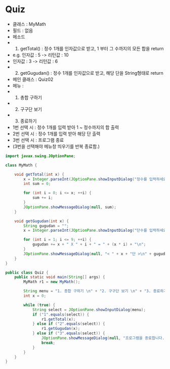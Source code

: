 # Quiz

 * 클래스 : MyMath
 * 필드 : 없음
 * 메소드 
 * 1) getTotal()	: 정수 1개를 인자값으로 받고, 1 부터 그 수까지의 모든 합을 return
 * e.g. 인자값 : 5 -> 리턴값 : 10
 * 인자값 : 3 -> 리턴값 : 6
 * 2) getGugudan() : 정수 1개를 인자값으로 받고, 해당 단을 String형태로 return 
 * 메인 클래스 : Quiz02
 * 메뉴 : 
 * 1. 총합 구하기
 * 2. 구구단 보기
 * 3. 종료하기
 * 1번 선택 시 : 정수 1개를 입력 받아 1 ~ 정수까지의 합 출력
 * 2번 선택 시 : 정수 1개를 입력 받아 해당 단 출력
 * 3번 선택 시 : 프로그램 종료 
 * (3번을 선택해야 메뉴창 띄우기를 반복 종료함.)

```java
import javax.swing.JOptionPane;

class MyMath {

	void getTotal(int x) {
		x = Integer.parseInt(JOptionPane.showInputDialog("정수를 입력하세요."));
		int sum = 0;

		for (int i = 0; i <= x; ++i) {
			sum += i;
		}
		JOptionPane.showMessageDialog(null, sum);
	}

	void getGugudan(int x) {
		String gugudan = "";
		x = Integer.parseInt(JOptionPane.showInputDialog("단수를 입력하세요."));

		for (int i = 1; i <= 9; ++i) {
			gugudan += x + " X " + i + " = " + (x * i) + "\n";
		}
		JOptionPane.showMessageDialog(null, "< " + x + "단 >\n" + gugudan);
	}
}

public class Quiz {
	public static void main(String[] args) {
		MyMath r1 = new MyMath();

		String menu = "1. 총합 구하기 \n" + "2. 구구단 보기 \n" + "3. 종료하기";
		int x = 0;

		while (true) {
			String select = JOptionPane.showInputDialog(menu);
			if ("1".equals(select)) {
				r1.getTotal(x);
			} else if ("2".equals(select)) {
				r1.getGugudan(x);
			} else if ("3".equals(select)) {
				JOptionPane.showMessageDialog(null, "프로그램을 종료합니다.");
				break;
			}
		}
	}
}
```

